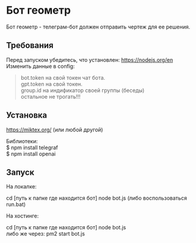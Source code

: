 # Бот геометр

Бот геометр - телеграм-бот должен отправить чертеж для ее решения.

## Требования

Перед запуском убедитесь, что установлен: https://nodejs.org/en
Изменить данные в config:
>bot.token на свой токен чат бота.<br>
>gpt.token на свой токен.<br>
>group.id на индификатор своей группы (беседы)<br>
 остальное не трогать!!!<br>

## Установка

https://miktex.org/ (или любой другой)

Библиотеки:<br>
$ npm install telegraf<br>
$ npm install openai

## Запуск

На локалке:

cd [путь к папке где находится бот]
node bot.js (либо воспользоваться run.bat)

На хостинге:

cd [путь к папке где находится бот] 
node bot.js <br>
либо же через: pm2 start bot.js 
